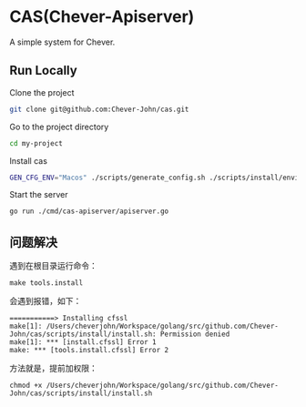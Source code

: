 # CAS(Chever-Apiserver)

A simple system for Chever.

## Run Locally

Clone the project

```bash
git clone git@github.com:Chever-John/cas.git
```

Go to the project directory

```bash
cd my-project
```

Install cas

```bash
GEN_CFG_ENV="Macos" ./scripts/generate_config.sh ./scripts/install/environment.sh ./configs/cas-apiserver.yaml > cas-apiserver.yaml
```

Start the server

```bash
go run ./cmd/cas-apiserver/apiserver.go
```

## 问题解决

遇到在根目录运行命令：

```shell
make tools.install
```

会遇到报错，如下：

```shell
===========> Installing cfssl
make[1]: /Users/cheverjohn/Workspace/golang/src/github.com/Chever-John/cas/scripts/install/install.sh: Permission denied
make[1]: *** [install.cfssl] Error 1
make: *** [tools.install.cfssl] Error 2
```

方法就是，提前加权限：

```shell
chmod +x /Users/cheverjohn/Workspace/golang/src/github.com/Chever-John/cas/scripts/install/install.sh
```

